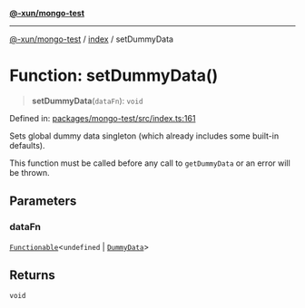 [**@-xun/mongo-test**](../../README.md)

***

[@-xun/mongo-test](../../README.md) / [index](../README.md) / setDummyData

# Function: setDummyData()

> **setDummyData**(`dataFn`): `void`

Defined in: [packages/mongo-test/src/index.ts:161](https://github.com/Xunnamius/mongo-utils/blob/32ba933cdcc5496e9bd66fa6760c833e1df18e87/packages/mongo-test/src/index.ts#L161)

Sets global dummy data singleton (which already includes some built-in
defaults).

This function must be called before any call to `getDummyData` or an error
will be thrown.

## Parameters

### dataFn

[`Functionable`](../type-aliases/Functionable.md)\<`undefined` \| [`DummyData`](../type-aliases/DummyData.md)\>

## Returns

`void`
